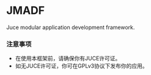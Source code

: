 # JMADF
Juce modular application development framework.

### 注意事项
- 在使用本框架前，请确保你有JUCE许可证。
- 如无JUCE许可证，你可在GPLv3协议下发布你的应用。